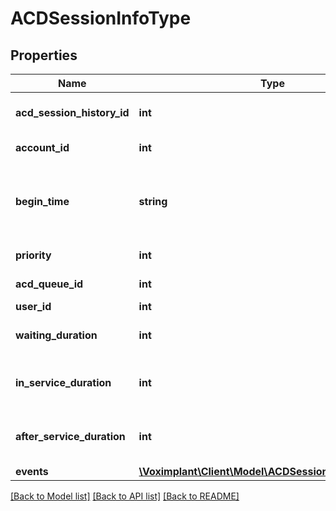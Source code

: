 # ACDSessionInfoType

## Properties
Name | Type | Description | Notes
------------ | ------------- | ------------- | -------------
**acd_session_history_id** | **int** | The ACD session history ID. | 
**account_id** | **int** | The account ID. | 
**begin_time** | **string** | The UTC start date in format YYYY-MM-DD HH:mm:SS | 
**priority** | **int** | The request priority. | 
**acd_queue_id** | **int** | The ACD queue ID. | [optional] 
**user_id** | **int** | The user ID. | [optional] 
**waiting_duration** | **int** | The waiting duration in seconds. | [optional] 
**in_service_duration** | **int** | The conversation duration in seconds. | [optional] 
**after_service_duration** | **int** | The after service duration in seconds. | [optional] 
**events** | [**\Voximplant\Client\Model\ACDSessionEventInfoType[]**](ACDSessionEventInfoType.md) |  | [optional] 

[[Back to Model list]](../README.md#documentation-for-models) [[Back to API list]](../README.md#documentation-for-api-endpoints) [[Back to README]](../README.md)


